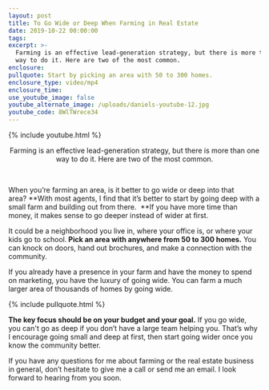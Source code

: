 ```yaml
---
layout: post
title: To Go Wide or Deep When Farming in Real Estate
date: 2019-10-22 00:00:00
tags:
excerpt: >-
  Farming is an effective lead-generation strategy, but there is more than one
  way to do it. Here are two of the most common.
enclosure:
pullquote: Start by picking an area with 50 to 300 homes.
enclosure_type: video/mp4
enclosure_time:
use_youtube_image: false
youtube_alternate_image: /uploads/daniels-youtube-12.jpg
youtube_code: 8WlTWrece34
---
```


{% include youtube.html %}

<center>Farming is an effective lead-generation strategy, but there is more than one way to do it. Here are two of the most common.</center>

&nbsp;

When you’re farming an area, is it better to go wide or deep into that area?&nbsp;**With most agents, I find that it’s better to start by going deep with a small farm and building out from there. &nbsp;**If you have more time than money, it makes sense to go deeper instead of wider at first.

It could be a neighborhood you live in, where your office is, or where your kids go to school.**&nbsp;Pick an area with anywhere from 50 to 300 homes.**&nbsp;You can knock on doors, hand out brochures, and make a connection with the community.

If you already have a presence in your farm and have the money to spend on marketing, you have the luxury of going wide. You can farm a much larger area of thousands of homes by going wide.

{% include pullquote.html %}

**The key focus should be on your budget and your goal.**&nbsp;If you go wide, you can't go as deep if you don’t have a large team helping you. That’s why I encourage going small and deep at first, then start going wider once you know the community better.

If you have any questions for me about farming or the real estate business in general, don’t hesitate to give me a call or send me an email. I look forward to hearing from you soon.